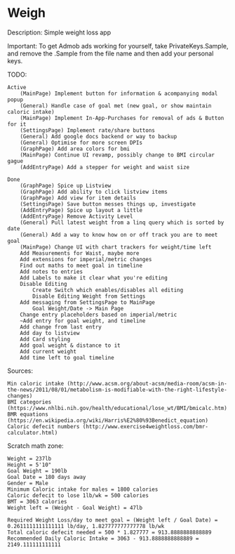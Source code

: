 # Weigh

Description: Simple weight loss app

Important: To get Admob ads working for yourself, take PrivateKeys.Sample, and remove the .Sample from the file name and then add your personal keys.


TODO:

	Active
		(MainPage) Implement button for information & acompanying modal popup
		(General) Handle case of goal met (new goal, or show maintain caloric intake)
		(MainPage) Implement In-App-Purchases for removal of ads & Button for it
		(SettingsPage) Implement rate/share buttons
		(General) Add google docs backend or way to backup	
		(General) Optimise for more screen DPIs
		(GraphPage) Add area colors for bmi
		(MainPage) Continue UI revamp, possibly change to BMI circular gague		
		(AddEntryPage) Add a stepper for weight and waist size	

	Done
		(GraphPage) Spice up Listview		
		(GraphPage) Add ability to click listview items
		(GraphPage) Add view for item details
		(SettingsPage) Save button messes things up, investigate
		(AddEntryPage) Spice up layout a little
		(AddEntryPage) Remove Activity Level
		(General) Pull latest weight from a linq query which is sorted by date
		(General) Add a way to know how on or off track you are to meet goal
		(MainPage) Change UI with chart trackers for weight/time left
		Add Measurements for Waist, maybe more
		Add extensions for imperial/metric changes
		Find out maths to meet goal in timeline
		Add notes to entries
		Add Labels to make it clear what you're editing
		Disable Editing
			Create Switch which enables/disables all editing
			Disable Editing Weight from Settings
		Add messaging from SettingsPage to MainPage
			Goal Weight/Date -> Main Page		
		Change entry placeholders based on imperial/metric
		~Add entry for goal weight, and timeline
		Add change from last entry
		Add day to listview
		Add Card styling
		Add goal weight & distance to it
		Add current weight
		Add time left to goal timeline


Sources:

	Min caloric intake (http://www.acsm.org/about-acsm/media-room/acsm-in-the-news/2011/08/01/metabolism-is-modifiable-with-the-right-lifestyle-changes)
	BMI categories (https://www.nhlbi.nih.gov/health/educational/lose_wt/BMI/bmicalc.htm)
	BMR equations (https://en.wikipedia.org/wiki/Harris%E2%80%93Benedict_equation)
	Caloric defecit numbers (http://www.exercise4weightloss.com/bmr-calculator.html)


Scratch math zone:

	Weight = 237lb
	Height = 5'10"
	Goal Weight = 190lb
	Goal Date = 180 days away
	Gender = Male
	Minimum Caloric intake for males = 1800 calories
	Caloric defecit to lose 1lb/wk = 500 calories
	BMT = 3063 calories
	Weight left = (Weight - Goal Weight) = 47lb

	Required Weight Loss/day to meet goal = (Weight left / Goal Date) = 0.2611111111111111 lb/day, 1.827777777777778 lb/wk
	Total caloric defecit needed = 500 * 1.827777 = 913.8888888888889
	Recommended Daily Caloric Intake = 3063 - 913.8888888888889 = 2149.111111111111
